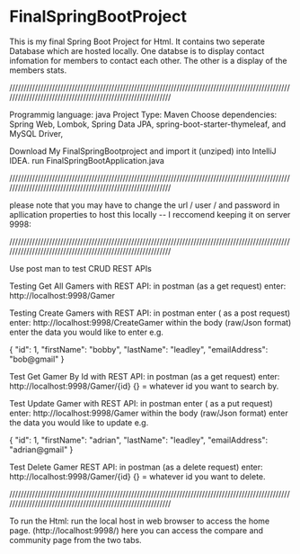 # FinalSpringBootProject
This is my final Spring Boot Project for Html. It contains two seperate Database which are hosted locally. 
One databse is to display contact infomation for members to contact each other.
The other is a display of the members stats.

////////////////////////////////////////////////////////////////////////////////////////////////////////////////////////////////////////////////////////////


Programmig language: java
Project Type: Maven
Choose dependencies: Spring Web, Lombok, Spring Data JPA, spring-boot-starter-thymeleaf, and MySQL Driver,

Download My FinalSpringBootproject and import it (unziped) into IntelliJ IDEA.
run FinalSpringBootApplication.java


////////////////////////////////////////////////////////////////////////////////////////////////////////////////////////////////////////////////////////////


please note that you may have to change the url / user / and password in apllication properties to host this locally --
I reccomend keeping it on server 9998:

////////////////////////////////////////////////////////////////////////////////////////////////////////////////////////////////////////////////////////////


Use post man to test CRUD REST APIs

Testing Get All Gamers with REST API:
in postman (as a get request) enter: http://localhost:9998/Gamer 

Testing Create Gamers with REST API:
in postman enter ( as a post request) enter: http://localhost:9998/CreateGamer
within the body (raw/Json format) enter the data you would like to enter 
e.g.

{
        "id": 1,
        "firstName": "bobby",
        "lastName": "leadley",
        "emailAddress": "bob@gmail"
    }
    
Test Get Gamer By Id with  REST API: 
in postman (as a get request) enter: http://localhost:9998/Gamer/{id}
{} = whatever id you want to search by.

Test Update Gamer with REST API:
in postman enter ( as a put request) enter: http://localhost:9998/Gamer
within the body (raw/Json format) enter the data you would like to update 
e.g.

{
        "id": 1,
        "firstName": "adrian",
        "lastName": "leadley",
        "emailAddress": "adrian@gmail"
    }

Test Delete Gamer REST API:
in postman (as a delete request) enter: http://localhost:9998/Gamer/{id}
{} = whatever id you want to delete.


////////////////////////////////////////////////////////////////////////////////////////////////////////////////////////////////////////////////////////////

To run the Html:
run the local host in web browser to access the home page. (http://localhost:9998/)
here you can access the compare and community page from the two tabs.
